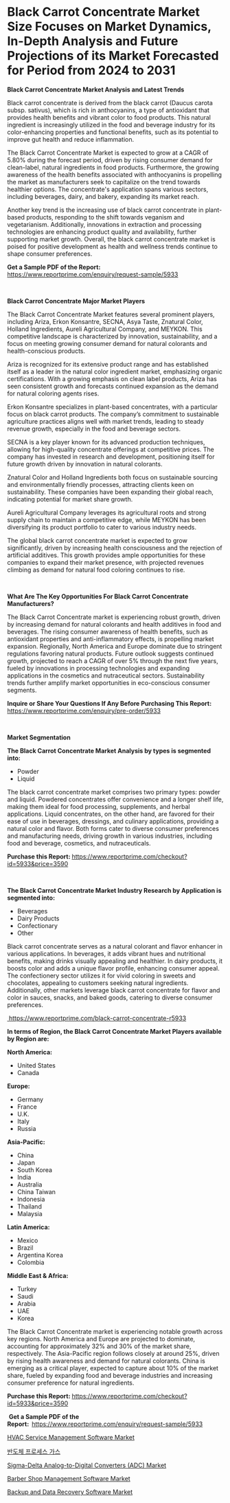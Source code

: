 <p><h1>Black Carrot Concentrate Market Size Focuses on Market Dynamics, In-Depth Analysis and Future Projections of its Market Forecasted for Period from 2024 to 2031</h1></p><p><strong>Black Carrot Concentrate Market Analysis and Latest Trends</strong></p>
<p><p>Black carrot concentrate is derived from the black carrot (Daucus carota subsp. sativus), which is rich in anthocyanins, a type of antioxidant that provides health benefits and vibrant color to food products. This natural ingredient is increasingly utilized in the food and beverage industry for its color-enhancing properties and functional benefits, such as its potential to improve gut health and reduce inflammation. </p><p>The Black Carrot Concentrate Market is expected to grow at a CAGR of 5.80% during the forecast period, driven by rising consumer demand for clean-label, natural ingredients in food products. Furthermore, the growing awareness of the health benefits associated with anthocyanins is propelling the market as manufacturers seek to capitalize on the trend towards healthier options. The concentrate's application spans various sectors, including beverages, dairy, and bakery, expanding its market reach. </p><p>Another key trend is the increasing use of black carrot concentrate in plant-based products, responding to the shift towards veganism and vegetarianism. Additionally, innovations in extraction and processing technologies are enhancing product quality and availability, further supporting market growth. Overall, the black carrot concentrate market is poised for positive development as health and wellness trends continue to shape consumer preferences.</p></p>
<p><strong>Get a Sample PDF of the Report:&nbsp;</strong> <a href="https://www.reportprime.com/enquiry/request-sample/5933">https://www.reportprime.com/enquiry/request-sample/5933</a></p>
<p>&nbsp;</p>
<p><strong>Black Carrot Concentrate Major Market Players</strong></p>
<p><p>The Black Carrot Concentrate Market features several prominent players, including Ariza, Erkon Konsantre, SECNA, Asya Taste, Znatural Color, Holland Ingredients, Aureli Agricultural Company, and MEYKON. This competitive landscape is characterized by innovation, sustainability, and a focus on meeting growing consumer demand for natural colorants and health-conscious products.</p><p>Ariza is recognized for its extensive product range and has established itself as a leader in the natural color ingredient market, emphasizing organic certifications. With a growing emphasis on clean label products, Ariza has seen consistent growth and forecasts continued expansion as the demand for natural coloring agents rises.</p><p>Erkon Konsantre specializes in plant-based concentrates, with a particular focus on black carrot products. The company’s commitment to sustainable agriculture practices aligns well with market trends, leading to steady revenue growth, especially in the food and beverage sectors.</p><p>SECNA is a key player known for its advanced production techniques, allowing for high-quality concentrate offerings at competitive prices. The company has invested in research and development, positioning itself for future growth driven by innovation in natural colorants.</p><p>Znatural Color and Holland Ingredients both focus on sustainable sourcing and environmentally friendly processes, attracting clients keen on sustainability. These companies have been expanding their global reach, indicating potential for market share growth.</p><p>Aureli Agricultural Company leverages its agricultural roots and strong supply chain to maintain a competitive edge, while MEYKON has been diversifying its product portfolio to cater to various industry needs.</p><p>The global black carrot concentrate market is expected to grow significantly, driven by increasing health consciousness and the rejection of artificial additives. This growth provides ample opportunities for these companies to expand their market presence, with projected revenues climbing as demand for natural food coloring continues to rise.</p></p>
<p>&nbsp;</p>
<p><strong>What Are The Key Opportunities For Black Carrot Concentrate Manufacturers?</strong></p>
<p><p>The Black Carrot Concentrate market is experiencing robust growth, driven by increasing demand for natural colorants and health additives in food and beverages. The rising consumer awareness of health benefits, such as antioxidant properties and anti-inflammatory effects, is propelling market expansion. Regionally, North America and Europe dominate due to stringent regulations favoring natural products. Future outlook suggests continued growth, projected to reach a CAGR of over 5% through the next five years, fueled by innovations in processing technologies and expanding applications in the cosmetics and nutraceutical sectors. Sustainability trends further amplify market opportunities in eco-conscious consumer segments.</p></p>
<p><strong>Inquire or Share Your Questions If Any Before Purchasing This Report:</strong> <a href="https://www.reportprime.com/enquiry/pre-order/5933">https://www.reportprime.com/enquiry/pre-order/5933</a></p>
<p>&nbsp;</p>
<p><strong>Market Segmentation</strong></p>
<p><strong>The Black Carrot Concentrate Market Analysis by types is segmented into:</strong></p>
<p><ul><li>Powder</li><li>Liquid</li></ul></p>
<p><p>The black carrot concentrate market comprises two primary types: powder and liquid. Powdered concentrates offer convenience and a longer shelf life, making them ideal for food processing, supplements, and herbal applications. Liquid concentrates, on the other hand, are favored for their ease of use in beverages, dressings, and culinary applications, providing a natural color and flavor. Both forms cater to diverse consumer preferences and manufacturing needs, driving growth in various industries, including food and beverage, cosmetics, and nutraceuticals.</p></p>
<p><strong>Purchase this Report:&nbsp;</strong><a href="https://www.reportprime.com/checkout?id=5933&price=3590">https://www.reportprime.com/checkout?id=5933&price=3590</a></p>
<p>&nbsp;</p>
<p><strong>The Black Carrot Concentrate Market Industry Research by Application is segmented into:</strong></p>
<p><ul><li>Beverages</li><li>Dairy Products</li><li>Confectionary</li><li>Other</li></ul></p>
<p><p>Black carrot concentrate serves as a natural colorant and flavor enhancer in various applications. In beverages, it adds vibrant hues and nutritional benefits, making drinks visually appealing and healthier. In dairy products, it boosts color and adds a unique flavor profile, enhancing consumer appeal. The confectionery sector utilizes it for vivid coloring in sweets and chocolates, appealing to customers seeking natural ingredients. Additionally, other markets leverage black carrot concentrate for flavor and color in sauces, snacks, and baked goods, catering to diverse consumer preferences.</p></p>
<p><a href="https://www.reportprime.com/black-carrot-concentrate-r5933">&nbsp;https://www.reportprime.com/black-carrot-concentrate-r5933</a></p>
<p><strong>In terms of Region, the Black Carrot Concentrate Market Players available by Region are:</strong></p>
<p>
    <p> <strong> North America: </strong>
        <ul>
            <li>United States</li>
            <li>Canada</li>
        </ul>
        </p> 
    <p> <strong> Europe: </strong>
        <ul>
            <li>Germany</li>
            <li>France</li>
            <li>U.K.</li>
            <li>Italy</li>
            <li>Russia</li>
        </ul>
        </p> 
    <p> <strong> Asia-Pacific: </strong>
        <ul>
            <li>China</li>
            <li>Japan</li>
            <li>South Korea</li>
            <li>India</li>
            <li>Australia</li>
            <li>China Taiwan</li>
            <li>Indonesia</li>
            <li>Thailand</li>
            <li>Malaysia</li>
        </ul>
        </p> 
    <p> <strong> Latin America: </strong>
        <ul>
            <li>Mexico</li>
            <li>Brazil</li>
            <li>Argentina Korea</li>
            <li>Colombia</li>
        </ul>
        </p> 
    <p> <strong> Middle East & Africa: </strong>
        <ul>
            <li>Turkey</li>
            <li>Saudi</li>
            <li>Arabia</li>
            <li>UAE</li>
            <li>Korea</li>
        </ul>
    </p>
    </p>
<p><p>The Black Carrot Concentrate market is experiencing notable growth across key regions. North America and Europe are projected to dominate, accounting for approximately 32% and 30% of the market share, respectively. The Asia-Pacific region follows closely at around 25%, driven by rising health awareness and demand for natural colorants. China is emerging as a critical player, expected to capture about 10% of the market share, fueled by expanding food and beverage industries and increasing consumer preference for natural ingredients.</p></p>
<p><strong>Purchase this Report: </strong><a href="https://www.reportprime.com/checkout?id=5933&price=3590">https://www.reportprime.com/checkout?id=5933&price=3590</a></p>
<p>&nbsp;<strong>Get a Sample PDF of the Report:&nbsp;&nbsp;</strong><a href="https://www.reportprime.com/enquiry/request-sample/5933">https://www.reportprime.com/enquiry/request-sample/5933</a></p>
<p><strong></strong></p>
<p><p><a href="https://www.linkedin.com/pulse/hvac-service-management-software-market-trends-analysis-opportunities-nbzkc?trackingId=vg%2Fi7D2fTAO1%2BXStzmm3Ow%3D%3D">HVAC Service Management Software Market</a></p><p><a href="https://medium.com/@zlpjbqkb72/2024%EB%85%84%EB%B6%80%ED%84%B0-2031%EB%85%84%EA%B9%8C%EC%A7%80%EC%9D%98-%EA%B8%80%EB%A1%9C%EB%B2%8C-%EB%B0%98%EB%8F%84%EC%B2%B4-%EA%B3%B5%EC%A0%95-%EA%B0%80%EC%8A%A4-%EC%8B%9C%EC%9E%A5-%EA%B8%B0%ED%9A%8C-%EB%B0%8F-%EC%A0%84%EB%A7%9D-15bbc7e828b5">반도체 프로세스 가스</a></p><p><a href="https://issuu.com/reportprime-2/docs/sigma-delta-analog-to-digital-conve_d3476df91e711f">Sigma-Delta Analog-to-Digital Converters (ADC) Market</a></p><p><a href="https://medium.com/@valeriecruz61/global-perspectives-on-barber-shop-management-software-market-trends-and-forecast-2024-2031-7386c473ec6e">Barber Shop Management Software Market</a></p><p><a href="https://www.linkedin.com/pulse/backup-data-recovery-software-market-size-share-competitive-pfctc?trackingId=e3iU9bdMTjiAI4u7%2BEnYow%3D%3D">Backup and Data Recovery Software Market</a></p></p>